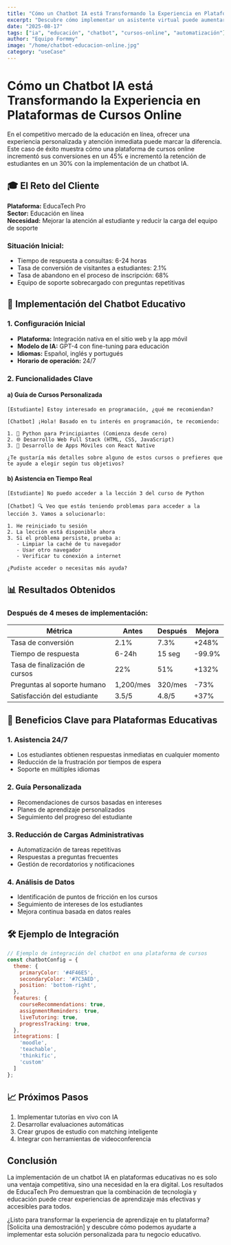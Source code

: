 ```yaml
---
title: "Cómo un Chatbot IA está Transformando la Experiencia en Plataformas de Cursos Online"
excerpt: "Descubre cómo implementar un asistente virtual puede aumentar las inscripciones y mejorar la experiencia de aprendizaje en tu plataforma educativa."
date: "2025-08-17"
tags: ["ia", "educación", "chatbot", "cursos-online", "automatización"]
author: "Equipo Formmy"
image: "/home/chatbot-educacion-online.jpg"
category: "useCase"
---
```


# Cómo un Chatbot IA está Transformando la Experiencia en Plataformas de Cursos Online

En el competitivo mercado de la educación en línea, ofrecer una experiencia personalizada y atención inmediata puede marcar la diferencia. Este caso de éxito muestra cómo una plataforma de cursos online incrementó sus conversiones en un 45% e incrementó la retención de estudiantes en un 30% con la implementación de un chatbot IA.

## 🎓 El Reto del Cliente

**Plataforma:** EducaTech Pro  
**Sector:** Educación en línea  
**Necesidad:** Mejorar la atención al estudiante y reducir la carga del equipo de soporte

### Situación Inicial:
- Tiempo de respuesta a consultas: 6-24 horas
- Tasa de conversión de visitantes a estudiantes: 2.1%
- Tasa de abandono en el proceso de inscripción: 68%
- Equipo de soporte sobrecargado con preguntas repetitivas

## 🤖 Implementación del Chatbot Educativo

### 1. Configuración Inicial
- **Plataforma:** Integración nativa en el sitio web y la app móvil
- **Modelo de IA:** GPT-4 con fine-tuning para educación
- **Idiomas:** Español, inglés y portugués
- **Horario de operación:** 24/7

### 2. Funcionalidades Clave

#### a) Guía de Cursos Personalizada
```
[Estudiante] Estoy interesado en programación, ¿qué me recomiendan?

[Chatbot] ¡Hola! Basado en tu interés en programación, te recomiendo:

1. 🐍 Python para Principiantes (Comienza desde cero)
2. 🌐 Desarrollo Web Full Stack (HTML, CSS, JavaScript)
3. 📱 Desarrollo de Apps Móviles con React Native

¿Te gustaría más detalles sobre alguno de estos cursos o prefieres que te ayude a elegir según tus objetivos?
```

#### b) Asistencia en Tiempo Real
```
[Estudiante] No puedo acceder a la lección 3 del curso de Python

[Chatbot] 🔍 Veo que estás teniendo problemas para acceder a la lección 3. Vamos a solucionarlo:

1. He reiniciado tu sesión
2. La lección está disponible ahora
3. Si el problema persiste, prueba a:
   - Limpiar la caché de tu navegador
   - Usar otro navegador
   - Verificar tu conexión a internet

¿Pudiste acceder o necesitas más ayuda?
```

## 📊 Resultados Obtenidos

### Después de 4 meses de implementación:

| Métrica | Antes | Después | Mejora |
|---------|-------|---------|--------|
| Tasa de conversión | 2.1% | 7.3% | +248% |
| Tiempo de respuesta | 6-24h | 15 seg | -99.9% |
| Tasa de finalización de cursos | 22% | 51% | +132% |
| Preguntas al soporte humano | 1,200/mes | 320/mes | -73% |
| Satisfacción del estudiante | 3.5/5 | 4.8/5 | +37% |

## 🎯 Beneficios Clave para Plataformas Educativas

### 1. Asistencia 24/7
- Los estudiantes obtienen respuestas inmediatas en cualquier momento
- Reducción de la frustración por tiempos de espera
- Soporte en múltiples idiomas

### 2. Guía Personalizada
- Recomendaciones de cursos basadas en intereses
- Planes de aprendizaje personalizados
- Seguimiento del progreso del estudiante

### 3. Reducción de Cargas Administrativas
- Automatización de tareas repetitivas
- Respuestas a preguntas frecuentes
- Gestión de recordatorios y notificaciones

### 4. Análisis de Datos
- Identificación de puntos de fricción en los cursos
- Seguimiento de intereses de los estudiantes
- Mejora continua basada en datos reales

## 🛠️ Ejemplo de Integración

```javascript
// Ejemplo de integración del chatbot en una plataforma de cursos
const chatbotConfig = {
  theme: {
    primaryColor: '#4F46E5',
    secondaryColor: '#7C3AED',
    position: 'bottom-right',
  },
  features: {
    courseRecommendations: true,
    assignmentReminders: true,
    liveTutoring: true,
    progressTracking: true,
  },
  integrations: [
    'moodle',
    'teachable',
    'thinkific',
    'custom'
  ]
};
```

## 📈 Próximos Pasos

1. Implementar tutorías en vivo con IA
2. Desarrollar evaluaciones automáticas
3. Crear grupos de estudio con matching inteligente
4. Integrar con herramientas de videoconferencia

## Conclusión

La implementación de un chatbot IA en plataformas educativas no es solo una ventaja competitiva, sino una necesidad en la era digital. Los resultados de EducaTech Pro demuestran que la combinación de tecnología y educación puede crear experiencias de aprendizaje más efectivas y accesibles para todos.

¿Listo para transformar la experiencia de aprendizaje en tu plataforma? [Solicita una demostración] y descubre cómo podemos ayudarte a implementar esta solución personalizada para tu negocio educativo.
